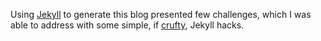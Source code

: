 Using [Jekyll][] to generate this blog presented few challenges, which I
was able to address with some simple, if [crufty][], Jekyll hacks.

[Jekyll]: http://jekyllrb.com/
[crufty]: http://www.jargon.net/jargonfile/c/crufty.html

